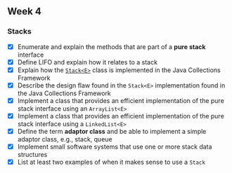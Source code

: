 ## Week 4

### Stacks

* [x] Enumerate and explain the methods that are part of a **pure stack** interface
* [x] Define LIFO and explain how it relates to a stack
* [x] Explain how the [`Stack<E>`](http://javadoc.taylorial.com/java.base/util/Stack.html) class is implemented in the Java Collections Framework
* [x] Describe the design flaw found in the `Stack<E>` implementation found in the Java Collections Framework
* [x] Implement a class that provides an efficient implementation of the pure stack interface using an `ArrayList<E>`
* [x] Implement a class that provides an efficient implementation of the pure stack interface using a `LinkedList<E>`
* [x] Define the term **adaptor class** and be able to implement a simple adaptor class, e.g., stack, queue
* [x] Implement small software systems that use one or more stack data structures
* [x] List at least two examples of when it makes sense to use a `Stack`

